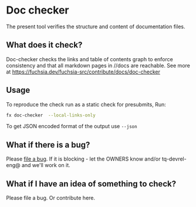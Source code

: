 # Doc checker

The present tool verifies the structure and content of documentation files.

## What does it check?

Doc-checker checks the links and table of contents graph to enforce consistency
and that all markdown pages in //docs are reachable.
See more at <https://fuchsia.dev/fuchsia-src/contribute/docs/doc-checker>

## Usage

To reproduce the check run as a static check  for presubmits, Run:

```sh
fx doc-checker  --local-links-only
```

To get JSON encoded format of the output use `--json`

## What if there is a bug?

Please [file a bug](https://bugs.fuchsia.dev/p/fuchsia/issues/entry?components=DeveloperExperience%3EDocTools).
If it is blocking - let the OWNERS know and/or tq-devrel-eng@
and we'll work on it.

## What if I  have an idea of something to check?

Please file a bug. Or contribute here.

